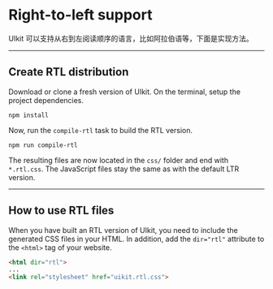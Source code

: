 # Right-to-left support

<p class="uk-text-lead">UIkit 可以支持从右到左阅读顺序的语言，比如阿拉伯语等，下面是实现方法。</p>

***

## Create RTL distribution

Download or clone a fresh version of UIkit. On the terminal, setup the project dependencies.

```
npm install
```

Now, run the `compile-rtl` task to build the RTL version.

```
npm run compile-rtl
```

The resulting files are now located in the `css/` folder and end with `*.rtl.css`. The JavaScript files stay the same as with the default LTR version.

***

## How to use RTL files

When you have built an RTL version of UIkit, you need to include the generated CSS files in your HTML. In addition, add the `dir="rtl"` attribute to the `<html>` tag of your website.

```html
<html dir="rtl">
...
<link rel="stylesheet" href="uikit.rtl.css">
```
